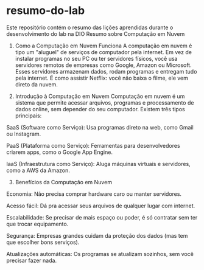 # resumo-do-lab
Este repositório contém o resumo das lições aprendidas durante o desenvolvimento do lab na DIO
Resumo sobre Computação em Nuvem

1. Como a Computação em Nuvem Funciona
A computação em nuvem é tipo um "aluguel" de serviços de computador pela internet. Em vez de instalar programas no seu PC ou ter servidores físicos, você usa servidores remotos de empresas como Google, Amazon ou Microsoft. Esses servidores armazenam dados, rodam programas e entregam tudo pela internet. É como assistir Netflix: você não baixa o filme, ele vem direto da nuvem.

2. Introdução à Computação em Nuvem
Computação em nuvem é um sistema que permite acessar arquivos, programas e processamento de dados online, sem depender do seu computador. Existem três tipos principais:

SaaS (Software como Serviço): Usa programas direto na web, como Gmail ou Instagram.

PaaS (Plataforma como Serviço): Ferramentas para desenvolvedores criarem apps, como o Google App Engine.

IaaS (Infraestrutura como Serviço): Aluga máquinas virtuais e servidores, como a AWS da Amazon.

3. Benefícios da Computação em Nuvem

Economia: Não precisa comprar hardware caro ou manter servidores.

Acesso fácil: Dá pra acessar seus arquivos de qualquer lugar com internet.

Escalabilidade: Se precisar de mais espaço ou poder, é só contratar sem ter que trocar equipamento.

Segurança: Empresas grandes cuidam da proteção dos dados (mas tem que escolher bons serviços).

Atualizações automáticas: Os programas se atualizam sozinhos, sem você precisar fazer nada.
